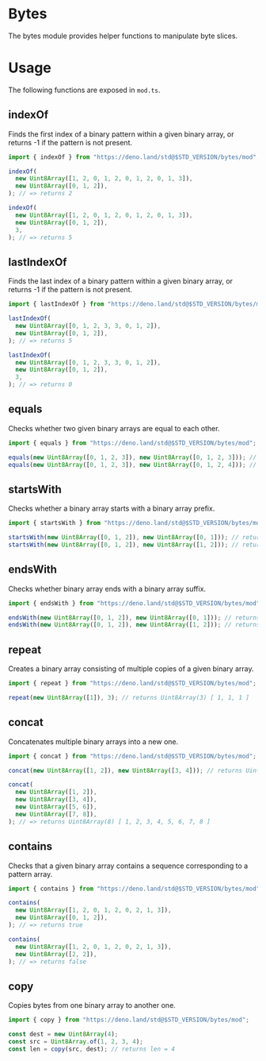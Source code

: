 # Bytes

The bytes module provides helper functions to manipulate byte slices.

# Usage

The following functions are exposed in `mod.ts`.

## indexOf

Finds the first index of a binary pattern within a given binary array, or
returns -1 if the pattern is not present.

```typescript
import { indexOf } from "https://deno.land/std@$STD_VERSION/bytes/mod";

indexOf(
  new Uint8Array([1, 2, 0, 1, 2, 0, 1, 2, 0, 1, 3]),
  new Uint8Array([0, 1, 2]),
); // => returns 2

indexOf(
  new Uint8Array([1, 2, 0, 1, 2, 0, 1, 2, 0, 1, 3]),
  new Uint8Array([0, 1, 2]),
  3,
); // => returns 5
```

## lastIndexOf

Finds the last index of a binary pattern within a given binary array, or returns
-1 if the pattern is not present.

```typescript
import { lastIndexOf } from "https://deno.land/std@$STD_VERSION/bytes/mod";

lastIndexOf(
  new Uint8Array([0, 1, 2, 3, 3, 0, 1, 2]),
  new Uint8Array([0, 1, 2]),
); // => returns 5

lastIndexOf(
  new Uint8Array([0, 1, 2, 3, 3, 0, 1, 2]),
  new Uint8Array([0, 1, 2]),
  3,
); // => returns 0
```

## equals

Checks whether two given binary arrays are equal to each other.

```typescript
import { equals } from "https://deno.land/std@$STD_VERSION/bytes/mod";

equals(new Uint8Array([0, 1, 2, 3]), new Uint8Array([0, 1, 2, 3])); // returns true
equals(new Uint8Array([0, 1, 2, 3]), new Uint8Array([0, 1, 2, 4])); // returns false
```

## startsWith

Checks whether a binary array starts with a binary array prefix.

```typescript
import { startsWith } from "https://deno.land/std@$STD_VERSION/bytes/mod";

startsWith(new Uint8Array([0, 1, 2]), new Uint8Array([0, 1])); // returns true
startsWith(new Uint8Array([0, 1, 2]), new Uint8Array([1, 2])); // returns false
```

## endsWith

Checks whether binary array ends with a binary array suffix.

```typescript
import { endsWith } from "https://deno.land/std@$STD_VERSION/bytes/mod";

endsWith(new Uint8Array([0, 1, 2]), new Uint8Array([0, 1])); // returns false
endsWith(new Uint8Array([0, 1, 2]), new Uint8Array([1, 2])); // returns true
```

## repeat

Creates a binary array consisting of multiple copies of a given binary array.

```typescript
import { repeat } from "https://deno.land/std@$STD_VERSION/bytes/mod";

repeat(new Uint8Array([1]), 3); // returns Uint8Array(3) [ 1, 1, 1 ]
```

## concat

Concatenates multiple binary arrays into a new one.

```typescript
import { concat } from "https://deno.land/std@$STD_VERSION/bytes/mod";

concat(new Uint8Array([1, 2]), new Uint8Array([3, 4])); // returns Uint8Array(4) [ 1, 2, 3, 4 ]

concat(
  new Uint8Array([1, 2]),
  new Uint8Array([3, 4]),
  new Uint8Array([5, 6]),
  new Uint8Array([7, 8]),
); // => returns Uint8Array(8) [ 1, 2, 3, 4, 5, 6, 7, 8 ]
```

## contains

Checks that a given binary array contains a sequence corresponding to a pattern
array.

```typescript
import { contains } from "https://deno.land/std@$STD_VERSION/bytes/mod";

contains(
  new Uint8Array([1, 2, 0, 1, 2, 0, 2, 1, 3]),
  new Uint8Array([0, 1, 2]),
); // => returns true

contains(
  new Uint8Array([1, 2, 0, 1, 2, 0, 2, 1, 3]),
  new Uint8Array([2, 2]),
); // => returns false
```

## copy

Copies bytes from one binary array to another one.

```typescript
import { copy } from "https://deno.land/std@$STD_VERSION/bytes/mod";

const dest = new Uint8Array(4);
const src = Uint8Array.of(1, 2, 3, 4);
const len = copy(src, dest); // returns len = 4
```
